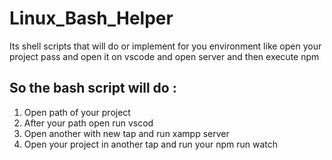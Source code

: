 # Linux_Bash_Helper
  Its shell scripts that will do or implement for you environment like open your project pass and open it on vscode and open server and then execute npm
## So the bash script will do :
1. Open path of your project
2. After your path open run vscod
3. Open another with new tap and run xampp server
4. Open your project in another tap and run your npm run watch
